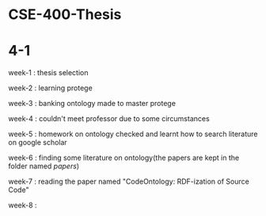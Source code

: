 # CSE-400-Thesis

# 4-1
week-1 : thesis selection

week-2 : learning protege

week-3 : banking ontology made to master protege

week-4 : couldn't meet professor due to some circumstances

week-5 : homework on ontology checked and learnt how to search literature on google scholar

week-6 : finding some literature on ontology(the papers are kept in the folder named <i>papers</i>)

week-7 : reading the paper named "CodeOntology: RDF-ization of Source Code"

week-8 :